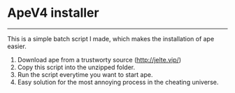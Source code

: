 # ApeV4 installer
-----
This is a simple batch script I made, which makes the installation of ape easier.

1. Download ape from a trustworty source (http://jelte.vip/)
2. Copy this script into the unzipped folder.
3. Run the script everytime you want to start ape.
4. Easy solution for the most annoying process in the cheating universe.
